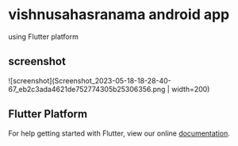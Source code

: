 # vishnusahasranama android app

using Flutter platform

## screenshot
![screenshot](Screenshot_2023-05-18-18-28-40-67_eb2c3ada4621de752774305b25306356.png | width=200)

## Flutter Platform 

For help getting started with Flutter, view our online
[documentation](http://flutter.io/).
